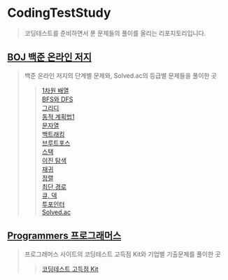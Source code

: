 # CodingTestStudy
> 코딩테스트를 준비하면서 푼 문제들의 풀이를 올리는 리포지토리입니다.  
> 
## [BOJ 백준 온라인 저지](https://www.acmicpc.net/)
> 백준 온라인 저지의 단계별 문제와, Solved.ac의 등급별 문제들을 풀이한 곳
>> [1차원 배열](https://github.com/Younggil-kim/CodingTestStudy/tree/master/BOJ/1%EC%B0%A8%EC%9B%90%20%EB%B0%B0%EC%97%B4)  
>> [BFS와 DFS](https://github.com/Younggil-kim/CodingTestStudy/tree/master/BOJ/BFS%EC%99%80%20DFS)  
>> [그리디](https://github.com/Younggil-kim/CodingTestStudy/tree/master/BOJ/%EA%B7%B8%EB%A6%AC%EB%94%94)  
>> [동적 계획법1](https://github.com/Younggil-kim/CodingTestStudy/tree/master/BOJ/%EB%8F%99%EC%A0%81%20%EA%B3%84%ED%9A%8D%EB%B2%95%201)  
>> [문자열](https://github.com/Younggil-kim/CodingTestStudy/tree/master/BOJ/%EB%AC%B8%EC%9E%90%EC%97%B4)  
>> [백트래킹](https://github.com/Younggil-kim/CodingTestStudy/tree/master/BOJ/%EB%B0%B1%ED%8A%B8%EB%9E%98%ED%82%B9)  
>> [브루트포스](https://github.com/Younggil-kim/CodingTestStudy/tree/master/BOJ/%EB%B8%8C%EB%A3%A8%ED%8A%B8%20%ED%8F%AC%EC%8A%A4)  
>> [스택](https://github.com/Younggil-kim/CodingTestStudy/tree/master/BOJ/%EC%8A%A4%ED%83%9D)  
>> [이진 탐색](https://github.com/Younggil-kim/CodingTestStudy/tree/master/BOJ/%EC%9D%B4%EC%A7%84%20%ED%83%90%EC%83%89)  
>> [재귀](https://github.com/Younggil-kim/CodingTestStudy/tree/master/BOJ/%EC%9E%AC%EA%B7%80)  
>> [정렬](https://github.com/Younggil-kim/CodingTestStudy/tree/master/BOJ/%EC%A0%95%EB%A0%AC)  
>> [최단 경로](https://github.com/Younggil-kim/CodingTestStudy/tree/master/BOJ/%EC%B5%9C%EB%8B%A8%20%EA%B2%BD%EB%A1%9C)  
>> [큐, 덱](https://github.com/Younggil-kim/CodingTestStudy/tree/master/BOJ/%ED%81%90%2C%EB%8D%B1)  
>> [투포인터](https://github.com/Younggil-kim/CodingTestStudy/tree/master/BOJ/%ED%88%AC%ED%8F%AC%EC%9D%B8%ED%84%B0)  
>> [Solved.ac](https://github.com/Younggil-kim/CodingTestStudy/tree/master/BOJ/solved.ac)  

## [Programmers 프로그래머스](https://programmers.co.kr/)
> 프로그래머스 사이트의 코딩테스트 고득점 Kit와 기업별 기출문제를 풀이한 곳  
>> [코딩테스트 고득점 Kit](https://github.com/Younggil-kim/CodingTestStudy/tree/master/programmers/%EC%BD%94%EB%94%A9%ED%85%8C%EC%8A%A4%ED%8A%B8%20%EA%B3%A0%EB%93%9D%EC%A0%90%20Kit)
